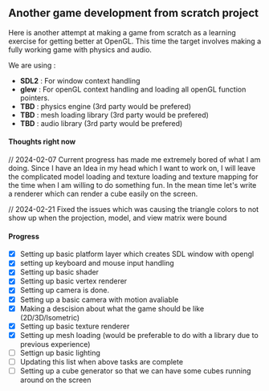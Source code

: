 ## Another game development from scratch project

Here is another attempt at making a game from scratch as a learning exercise for getting better at OpenGL. This time the target involves making a fully working game with physics and audio. 

We are using : 

- **SDL2** : For window context handling
- **glew** : For openGL context handling and loading all openGL function pointers.
- **TBD** : physics engine (3rd party would be prefered)
- **TBD** : mesh loading library (3rd party would be prefered)
- **TBD** : audio library (3rd party would be prefered)

#### Thoughts right now

// 2024-02-07
Current progress has made me extremely bored of what I am doing. Since I have an Idea in my head which I want to work on, I will leave the complicated model loading and texture loading and texture mapping for the time when I am willing to do something fun. In the mean time let's write a renderer which can render a cube easily on the screen.

// 2024-02-21
Fixed the issues which was causing the triangle colors to not show up when the projection, model, and view matrix were bound

#### Progress 

- [x] Setting up basic platform layer which creates SDL window with opengl 
- [x] setting up keyboard and mouse input handling 
- [x] Setting up basic shader
- [x] Setting up basic vertex renderer 
- [x] Setting up camera is done.
- [x] Setting up a basic camera with motion avaliable 
- [x] Making a descision about what the game should be like (2D/3D/Isometric)
- [x] Setting up basic texture renderer
- [x] Setting up mesh loading (would be preferable to do with a library due to previous experience)
- [ ] Settign up basic lighting
- [ ] Updating this list when above tasks are complete
- [ ] Setting up a  cube generator so that we can have some cubes running around on the screen
